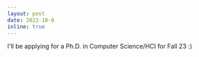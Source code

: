 ```yaml
---
layout: post
date: 2022-10-8
inline: true
---
```


I'll be applying for a Ph.D. in Computer Science/HCI for Fall 23 :)
